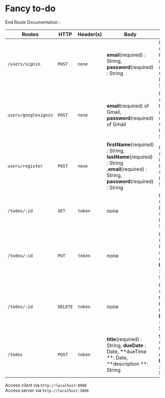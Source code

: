 # Fancy to-do


End Route Documentation : 

| Routes           | HTTP   | Header(s) | Body                                                         | Response                                                     | Description                                                 |
| ---------------- | ------ | --------- | ------------------------------------------------------------ | ------------------------------------------------------------ | ----------------------------------------------------------- |
| `/users/signin   `        | `POST`   | `none`      | **email**(required) : String, **password**(required) : String | **Success** : (200) show task of authenticated user, **Error** : (500) : Internal Server Error | User can login                                              |
| `users/googlesignin   `       | `POST`   | `none`      | **email**(required) of Gmail, **password**(required) of Gmail | **Success** : (200) show task of authenticated user, **Error** : (500) : Internal Server Error | User can login with Google email                            |
| `users/register`        | `POST`   | `none`      | **firstName**(required) : String, **lastName**(required) : String ,**email**(required) : String, **password**(required) : String | **Success** : (200) show login form**Error** : (500) : Internal Server Error | User signing up as a new user                               |
| `/todos/:id `       | `GET`    | `token`     | none                                                         | **Success** : (200) Fetch Data **Error** : (500) : Internal Server Error | Get a list of tasks of authenticated User                   |
| `/todos/:id` | `PUT`    | `token`     | none                                                         | **Success** : (200) Updated status and completedAt **Error** : (500) : Internal Server Error | Updating a status and mark when the task marked as complete |
| `/todos/:id` | `DELETE` | `token`     | none                                                         | **Success** : (200) The task has been removed, **Error** : (500) : Internal Server Error | Remove the task                                             |
| `/todos `    | `POST`   | `token`     | **title**(required) : String, **dueDate** : Date, **dueTime **: Date, **description **: String | **Success** : (200) Created a new task **Error** : (500) : Internal Server Error | Create a new task                                           |


Access client via `http://localhost:8080`<br>
Access server via `http://localhost:3000`